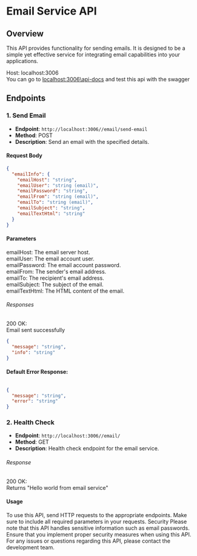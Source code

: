 # Email Service API

## Overview
This API provides functionality for sending emails. It is designed to be a simple yet effective service for integrating email capabilities into your applications.

Host: localhost:3006\
You can go to [localhost:3006\api-docs](http://localhost:3006/api-docs) and test this api with the swagger

## Endpoints

### 1. Send Email
- **Endpoint**: `http://localhost:3006//email/send-email`
- **Method**: POST
- **Description**: Send an email with the specified details.

#### Request Body
```json
{
  "emailInfo": {
    "emailHost": "string",
    "emailUser": "string (email)",
    "emailPassword": "string",
    "emailFrom": "string (email)",
    "emailTo": "string (email)",
    "emailSubject": "string",
    "emailTextHtml": "string"
  }
}
```
#### Parameters

emailHost: The email server host.\
emailUser: The email account user.\
emailPassword: The email account password.\
emailFrom: The sender's email address.\
emailTo: The recipient's email address.\
emailSubject: The subject of the email.\
emailTextHtml: The HTML content of the email.

###### Responses

200 OK:\
Email sent successfully

```json
{
  "message": "string",
  "info": "string"
}

```

#### Default Error Response:


```json

{
  "message": "string",
  "error": "string"
}

```

### 2. Health Check

- **Endpoint**: `http://localhost:3006//email/`
- **Method**: GET
- **Description**: Health check endpoint for the email service.

###### Response

200 OK:\
Returns "Hello world from email service"

#### Usage
To use this API, send HTTP requests to the appropriate endpoints. Make sure to include all required parameters in your requests.
Security
Please note that this API handles sensitive information such as email passwords. Ensure that you implement proper security measures when using this API.\
For any issues or questions regarding this API, please contact the development team.
